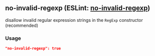 <!-- Start:AutoDoc:: Modify `src/readme/rules.ts` and run `gulp readme` to update block -->
## no-invalid-regexp (ESLint: [no-invalid-regexp](http://eslint.org/docs/rules/no-invalid-regexp))

disallow invalid regular expression strings in the `RegExp` constructor (recommended)

### Usage

```json
"no-invalid-regexp": true
```

<!-- End:AutoDoc -->
